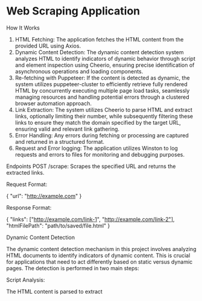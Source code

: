 # Web Scraping Application

How It Works

1. HTML Fetching: The application fetches the HTML content from the provided URL using Axios.
2. Dynamic Content Detection: The dynamic content detection system analyzes HTML to identify indicators of dynamic behavior through script and element inspection using Cheerio, ensuring precise identification of asynchronous operations and loading components.
3. Re-fetching with Puppeteer: If the content is detected as dynamic, the system utilizes puppeteer-cluster to efficiently retrieve fully rendered HTML by concurrently executing multiple page load tasks, seamlessly managing resources and handling potential errors through a clustered browser automation approach.
4. Link Extraction: The system utilizes Cheerio to parse HTML and extract links, optionally limiting their number, while subsequently filtering these links to ensure they match the domain specified by the target URL, ensuring valid and relevant link gathering.
5. Error Handling: Any errors during fetching or processing are captured and returned in a structured format.
6. Request and Error logging: The application utilizes Winston to log requests and errors to files for monitoring and debugging purposes.

Endpoints
POST /scrape: Scrapes the specified URL and returns the extracted links.

Request Format:

{
  "url": "http://example.com"
}

Response Format:

{
  "links": ["http://example.com/link-1", "http://example.com/link-2"],
  "htmlFilePath": "path/to/saved/file.html"
}


Dynamic Content Detection

The dynamic content detection mechanism in this project involves analyzing HTML documents to identify indicators of dynamic content. This is crucial for applications that need to act differently based on static versus dynamic pages. The detection is performed in two main steps:

Script Analysis:

The HTML content is parsed to extract <script> tags using the Cheerio library, a jQuery-like tool for server-side manipulation of HTML.
Each script's content is inspected for common indicators of dynamic behavior, such as JavaScript functions and methods that typically handle asynchronous operations:
fetch: Used in scripts to make network requests.
XMLHttpRequest: An older method for making HTTP requests in JavaScript, still commonly found in many applications.
URLs Matching a Pattern: Using a defined URL pattern (URL_PATTERN), scripts are checked for inline URLs that might be indicative of dynamic data fetching operations.

Dynamic Element Detection:

Beyond scripts, the HTML is scanned for various HTML elements and attributes that typically indicate dynamic content:
Classes or attributes commonly associated with loading indicators (e.g., .loading, .loading-indicator, .spinner).
Attributes suggestive of asynchronous actions (e.g., [data-load], [data-fetch]).
The presence of such elements suggests that the page content may change dynamically after the initial load.
The function hasDynamicContent(html: string): Promise<boolean> orchestrates these checks. It returns true if any dynamic indicators are detected, providing a simple yet effective way to identify dynamic content in HTML pages.

This approach ensures that any dynamic content, whether originating from scripts or specialized HTML elements, is comprehensively detected. Such detection is especially useful when determining the need for more complex rendering techniques or tracing data dependencies in web scraping or automation tasks.